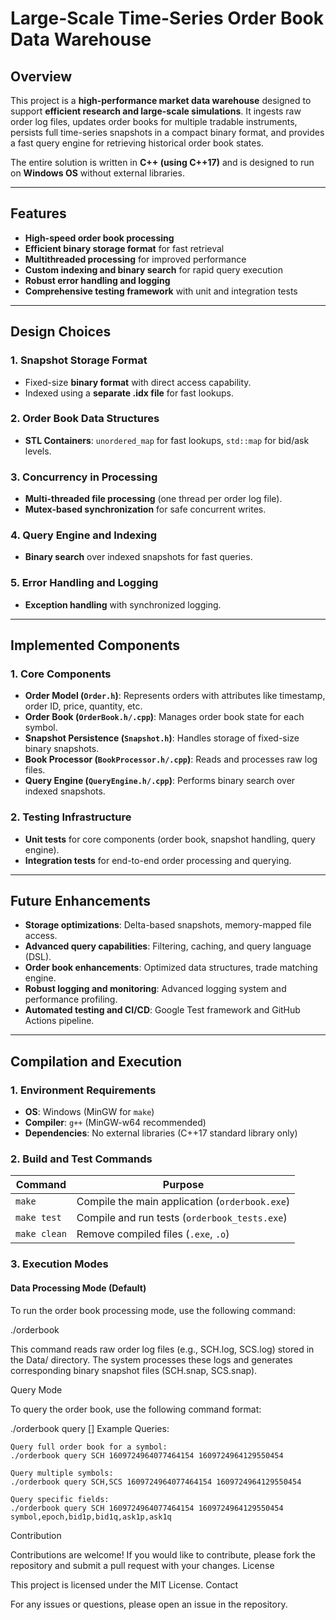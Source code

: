 # Large-Scale Time-Series Order Book Data Warehouse

## Overview
This project is a **high-performance market data warehouse** designed to support **efficient research and large-scale simulations**. It ingests raw order log files, updates order books for multiple tradable instruments, persists full time-series snapshots in a compact binary format, and provides a fast query engine for retrieving historical order book states.

The entire solution is written in **C++ (using C++17)** and is designed to run on **Windows OS** without external libraries.

---

## Features
- **High-speed order book processing**
- **Efficient binary storage format** for fast retrieval
- **Multithreaded processing** for improved performance
- **Custom indexing and binary search** for rapid query execution
- **Robust error handling and logging**
- **Comprehensive testing framework** with unit and integration tests

---

## Design Choices
### 1. Snapshot Storage Format
- Fixed-size **binary format** with direct access capability.
- Indexed using a **separate .idx file** for fast lookups.

### 2. Order Book Data Structures
- **STL Containers**: `unordered_map` for fast lookups, `std::map` for bid/ask levels.

### 3. Concurrency in Processing
- **Multi-threaded file processing** (one thread per order log file).
- **Mutex-based synchronization** for safe concurrent writes.

### 4. Query Engine and Indexing
- **Binary search** over indexed snapshots for fast queries.

### 5. Error Handling and Logging
- **Exception handling** with synchronized logging.

---

## Implemented Components
### 1. Core Components
- **Order Model (`Order.h`)**: Represents orders with attributes like timestamp, order ID, price, quantity, etc.
- **Order Book (`OrderBook.h/.cpp`)**: Manages order book state for each symbol.
- **Snapshot Persistence (`Snapshot.h`)**: Handles storage of fixed-size binary snapshots.
- **Book Processor (`BookProcessor.h/.cpp`)**: Reads and processes raw log files.
- **Query Engine (`QueryEngine.h/.cpp`)**: Performs binary search over indexed snapshots.

### 2. Testing Infrastructure
- **Unit tests** for core components (order book, snapshot handling, query engine).
- **Integration tests** for end-to-end order processing and querying.

---

## Future Enhancements
- **Storage optimizations**: Delta-based snapshots, memory-mapped file access.
- **Advanced query capabilities**: Filtering, caching, and query language (DSL).
- **Order book enhancements**: Optimized data structures, trade matching engine.
- **Robust logging and monitoring**: Advanced logging system and performance profiling.
- **Automated testing and CI/CD**: Google Test framework and GitHub Actions pipeline.

---

## Compilation and Execution

### 1. **Environment Requirements**
- **OS**: Windows (MinGW for `make`)
- **Compiler**: `g++` (MinGW-w64 recommended)
- **Dependencies**: No external libraries (C++17 standard library only)

### 2. **Build and Test Commands**
| Command             | Purpose                                      |
|---------------------|----------------------------------------------|
| `make`             | Compile the main application (`orderbook.exe`) |
| `make test`        | Compile and run tests (`orderbook_tests.exe`) |
| `make clean`       | Remove compiled files (`.exe`, `.o`)         |

### 3. **Execution Modes**
#### **Data Processing Mode (Default)**

To run the order book processing mode, use the following command:

./orderbook

This command reads raw order log files (e.g., SCH.log, SCS.log) stored in the Data/ directory. The system processes these logs and generates corresponding binary snapshot files (SCH.snap, SCS.snap).

Query Mode

To query the order book, use the following command format:

./orderbook query <symbols> <startEpoch> <endEpoch> [<fields>]
Example Queries:

    Query full order book for a symbol:
    ./orderbook query SCH 1609724964077464154 1609724964129550454

    Query multiple symbols:
    ./orderbook query SCH,SCS 1609724964077464154 1609724964129550454

    Query specific fields:
    ./orderbook query SCH 1609724964077464154 1609724964129550454 symbol,epoch,bid1p,bid1q,ask1p,ask1q

Contribution

Contributions are welcome! If you would like to contribute, please fork the repository and submit a pull request with your changes.
License

This project is licensed under the MIT License.
Contact

For any issues or questions, please open an issue in the repository.
